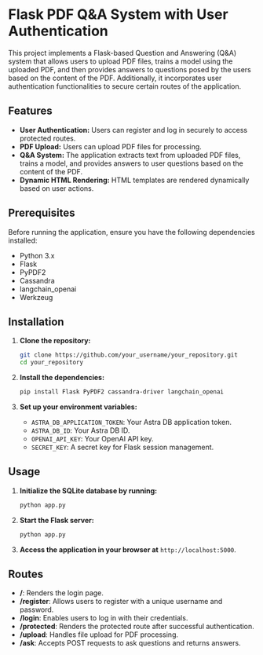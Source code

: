 # Flask PDF Q&A System with User Authentication

This project implements a Flask-based Question and Answering (Q&A) system that allows users to upload PDF files, trains a model using the uploaded PDF, and then provides answers to questions posed by the users based on the content of the PDF. Additionally, it incorporates user authentication functionalities to secure certain routes of the application.

## Features

- **User Authentication:** Users can register and log in securely to access protected routes.
- **PDF Upload:** Users can upload PDF files for processing.
- **Q&A System:** The application extracts text from uploaded PDF files, trains a model, and provides answers to user questions based on the content of the PDF.
- **Dynamic HTML Rendering:** HTML templates are rendered dynamically based on user actions.

## Prerequisites

Before running the application, ensure you have the following dependencies installed:

- Python 3.x
- Flask
- PyPDF2
- Cassandra
- langchain_openai
- Werkzeug

## Installation

1. **Clone the repository:**

    ```bash
    git clone https://github.com/your_username/your_repository.git
    cd your_repository
    ```

2. **Install the dependencies:**

    ```bash
    pip install Flask PyPDF2 cassandra-driver langchain_openai
    ```

3. **Set up your environment variables:**

    - `ASTRA_DB_APPLICATION_TOKEN`: Your Astra DB application token.
    - `ASTRA_DB_ID`: Your Astra DB ID.
    - `OPENAI_API_KEY`: Your OpenAI API key.
    - `SECRET_KEY`: A secret key for Flask session management.
  
## Usage

1. **Initialize the SQLite database by running:**

    ```bash
    python app.py
    ```

2. **Start the Flask server:**

    ```bash
    python app.py
    ```

3. **Access the application in your browser at** `http://localhost:5000`.

## Routes

- **/**: Renders the login page.
- **/register**: Allows users to register with a unique username and password.
- **/login**: Enables users to log in with their credentials.
- **/protected**: Renders the protected route after successful authentication.
- **/upload**: Handles file upload for PDF processing.
- **/ask**: Accepts POST requests to ask questions and returns answers.


